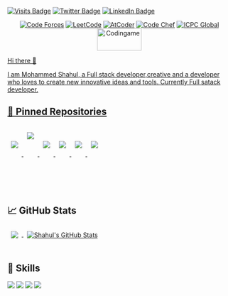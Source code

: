 

[![Visits Badge](https://badges.pufler.dev/visits/mshahulpm/mshahulpm)](https://github.com/mshahulpm)
[![Twitter Badge](https://img.shields.io/badge/Twitter-Profile-informational?style=flat&logo=twitter&logoColor=white&color=1CA2F1)]()
[![LinkedIn Badge](https://img.shields.io/badge/LinkedIn-Profile-informational?style=flat&logo=linkedin&logoColor=white&color=0D76A8)](https://www.linkedin.com/in/mohammed-shahul-pm-b225b6205/)

<p align="center">
  <a href="https://codeforces.com/profile/7oSkaaa"><img src="https://img.icons8.com/external-tal-revivo-shadow-tal-revivo/50/000000/external-codeforces-programming-competitions-and-contests-programming-community-logo-shadow-tal-revivo.png" alt="Code Forces"/></a>
	<a href="https://leetcode.com/7oSkaa/"><img src="https://img.icons8.com/external-tal-revivo-shadow-tal-revivo/50/000000/external-level-up-your-coding-skills-and-quickly-land-a-job-logo-shadow-tal-revivo.png" alt="LeetCode"/></a>
	<a href="https://atcoder.jp/users/ahmed_7oSkaa"><img src="https://i.ibb.co/Q9WSjDB/logo.png" alt="AtCoder"/></a>
	<a href="https://www.codechef.com/users/ahmed_7oskaa"><img src="https://img.icons8.com/color/50/000000/codechef.png" alt="Code Chef"/></a>
	<a href="https://icpc.global/ICPCID/IW0X0CTD0ZV9"><img src="https://i.ibb.co/6J0r7rW/Daco-5610880.png" alt="ICPC Global"/></a>     
	<a href="https://www.codingame.com/profile/e5e56c7585fda3b457056b85180a4d636850344" ><img src="https://i.ibb.co/1MRppTC/codingame-1.png" alt="Codingame" width="100" height="50">
</p>

Hi there 👋

I am Mohammed Shahul, a Full stack developer,creative and a developer who loves to create new innovative ideas and tools. Currently Full satack developer.

## 📌 Pinned Repositories

<a href="https://github.com/mshahulpm/E-commerce-backend">
  <img align="center" style="margin:1rem 0.5rem;min-height: 60px;" src="https://github-readme-stats.vercel.app/api/pin/?username=mshahulpm&repo=E-commerce-backend&title_color=ffffff&text_color=c9cacc&icon_color=4AB197&bg_color=1A2B34" />
</a>
<a href="https://github.com/mshahulpm/E-commerce-Store">
  <img align="center" style="margin:1rem 0.5rem;min-height: 100px;" src="https://github-readme-stats.vercel.app/api/pin/?username=mshahulpm&repo=E-commerce-Store&title_color=ffffff&text_color=c9cacc&icon_color=4AB197&bg_color=1A2B34" />
</a>
<a href="https://github.com/mshahulpm/E-commerce-admin-panel">
  <img align="center" style="margin:1rem 0.5rem;min-height: 60px;" src="https://github-readme-stats.vercel.app/api/pin/?username=mshahulpm&repo=E-commerce-admin-panel&title_color=ffffff&text_color=c9cacc&icon_color=4AB197&bg_color=1A2B34" />
</a>
<a href="https://github.com/mshahulpm/nodejs-json-to-excel-cli">
  <img align="center" style="margin:1rem 0.5rem;min-height: 60px;" src="https://github-readme-stats.vercel.app/api/pin/?username=mshahulpm&repo=nodejs-json-to-excel-cli&title_color=ffffff&text_color=c9cacc&icon_color=4AB197&bg_color=1A2B34" />
</a>
<a href="https://github.com/mshahulpm/Grocery-delivery-management">
  <img align="center" style="margin:1rem 0.5rem;min-height: 60px;" src="https://github-readme-stats.vercel.app/api/pin/?username=mshahulpm&repo=Grocery-delivery-management&title_color=ffffff&text_color=c9cacc&icon_color=4AB197&bg_color=1A2B34" />
</a>
<a href="https://github.com/mshahulpm/BackendLearning">
  <img align="center" style="margin:1rem 0.5rem;min-height: 60px;" src="https://github-readme-stats.vercel.app/api/pin/?username=mshahulpm&repo=BackendLearning&title_color=ffffff&text_color=c9cacc&icon_color=4AB197&bg_color=1A2B34" />
</a>

<br>
<br>

## &#x1f4c8; GitHub Stats



<a href="https://github.com/mshahulpm">
  <img align="center" style="margin:0.5rem" src="https://github-readme-stats.vercel.app/api/top-langs/?username=mshahulpm&hide=html,css&title_color=ffffff&text_color=c9cacc&icon_color=4AB197&bg_color=1A2B34" />
</a>

<a href="https://github.com/mshahulpm">
  <img align="center" style="margin:0.5rem" src="https://github-readme-stats.vercel.app/api?username=mshahulpm&show_icons=true&line_height=27&count_private=true&title_color=ffffff&text_color=c9cacc&icon_color=4AB097&bg_color=1A2B34" alt="Shahul's GitHub Stats" />
</a>
<br>
<br>

## 💼 Skills


![](https://img.shields.io/badge/Nodejs-informational?style=flat&logo=Node.js&logoColor=white&color=green)
![](https://img.shields.io/badge/ExpressJs-informational?style=flat&logo=Express&logoColor=white&color=green)
![](https://img.shields.io/badge/React-informational?style=flat&logo=react&logoColor=white)
![](https://img.shields.io/badge/MongoDB-informational?style=flat&logo=MongoDb&logoColor=white&color=green)




<br>
